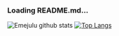 
### Loading README.md...

![Emejulu github stats](https://github-readme-stats.vercel.app/api?username=JUEsoft&show_icons=true&theme=radical)
[![Top Langs](https://github-readme-stats.vercel.app/api/top-langs/?username=JUEsoft)](https://github.com/JUEsoft/github-readme-stats)
